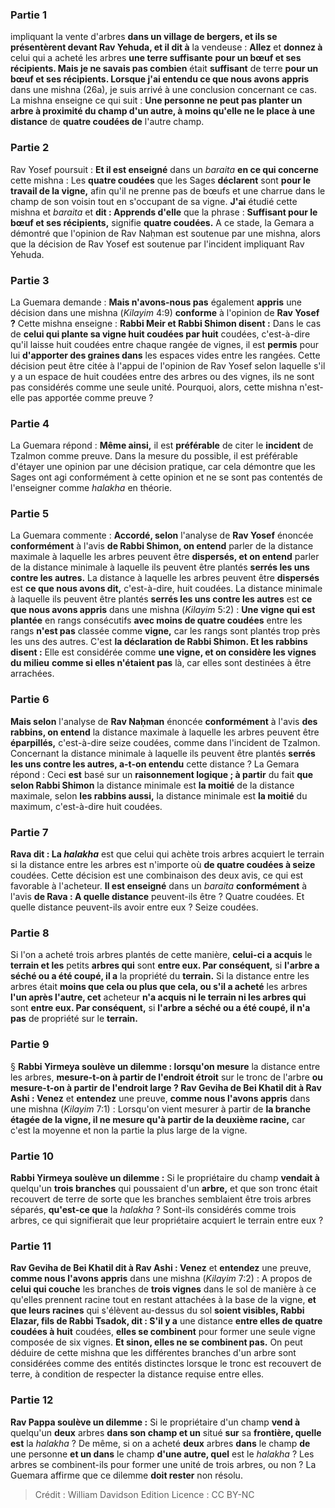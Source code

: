 
### Partie 1
impliquant la vente d'arbres <b>dans un village de bergers, et ils se présentèrent devant Rav Yehuda, et il dit à</b> la vendeuse : <b>Allez</b> et <b>donnez à</b> celui qui a acheté les arbres <b>une terre suffisante</b> <b>pour un bœuf et ses récipients. Mais je ne savais pas combien</b> était <b>suffisant</b> de terre <b>pour un bœuf et ses récipients. Lorsque j'ai entendu ce que nous avons appris</b> dans une mishna (26a), je suis arrivé à une conclusion concernant ce cas. La mishna enseigne ce qui suit : <b>Une personne ne peut pas planter un arbre à proximité du champ d'un autre, à moins qu'elle ne le place à une distance</b> de <b>quatre coudées de</b> l'autre champ.

### Partie 2
Rav Yosef poursuit : <b>Et il est enseigné</b> dans un <i>baraita</i> <b>en ce qui concerne</b> cette mishna : Les <b>quatre coudées</b> que les Sages <b>déclarent</b> sont <b>pour le travail de la vigne,</b> afin qu'il ne prenne pas de bœufs et une charrue dans le champ de son voisin tout en s'occupant de sa vigne. <b>J'ai</b> étudié cette mishna et <i>baraita</i> et <b>dit : Apprends d'elle</b> que la phrase : <b>Suffisant pour le bœuf et ses récipients,</b> signifie <b>quatre coudées.</b> A ce stade, la Gemara a démontré que l'opinion de Rav Naḥman est soutenue par une mishna, alors que la décision de Rav Yosef est soutenue par l'incident impliquant Rav Yehuda.

### Partie 3
La Guemara demande : <b>Mais n'avons-nous pas</b> également <b>appris</b> une décision dans une mishna (<i>Kilayim</i> 4:9) <b>conforme</b> à l'opinion de <b>Rav Yosef ?</b> Cette mishna enseigne : <b>Rabbi Meir et Rabbi Shimon disent :</b> Dans le cas de <b>celui qui plante sa vigne huit coudées par huit</b> coudées, c'est-à-dire qu'il laisse huit coudées entre chaque rangée de vignes, il est <b>permis</b> pour lui <b>d'apporter des graines dans</b> les espaces vides entre les rangées. Cette décision peut être citée à l'appui de l'opinion de Rav Yosef selon laquelle s'il y a un espace de huit coudées entre des arbres ou des vignes, ils ne sont pas considérés comme une seule unité. Pourquoi, alors, cette mishna n'est-elle pas apportée comme preuve ?

### Partie 4
La Guemara répond : <b>Même ainsi,</b> il est <b>préférable</b> de citer le <b>incident</b> de Tzalmon comme preuve. Dans la mesure du possible, il est préférable d'étayer une opinion par une décision pratique, car cela démontre que les Sages ont agi conformément à cette opinion et ne se sont pas contentés de l'enseigner comme <i>halakha</i> en théorie.

### Partie 5
La Guemara commente : <b>Accordé, selon</b> l'analyse de <b>Rav Yosef</b> énoncée <b>conformément</b> à l'avis <b>de Rabbi Shimon, on entend</b> parler de la distance maximale à laquelle les arbres peuvent être <b>dispersés, et on entend</b> parler de la distance minimale à laquelle ils peuvent être plantés <b>serrés les uns contre les autres.</b> La distance à laquelle les arbres peuvent être <b>dispersés</b> est <b>ce que nous avons dit,</b> c'est-à-dire, huit coudées. La distance minimale à laquelle ils peuvent être plantés <b>serrés les uns contre les autres</b> est <b>ce que nous avons appris</b> dans une mishna (<i>Kilayim</i> 5:2) : <b>Une vigne qui est plantée</b> en rangs consécutifs <b>avec moins de quatre coudées</b> entre les rangs <b>n'est pas</b> classée comme <b>vigne,</b> car les rangs sont plantés trop près les uns des autres. C'est <b>la déclaration de Rabbi Shimon. Et les rabbins disent :</b> Elle est considérée comme <b>une vigne, et on considère les vignes du milieu</b> <b>comme si elles n'étaient pas</b> là, car elles sont destinées à être arrachées.

### Partie 6
<b>Mais selon</b> l'analyse de <b>Rav Naḥman</b> énoncée <b>conformément</b> à l'avis <b>des rabbins, on entend</b> la distance maximale à laquelle les arbres peuvent être <b>éparpillés,</b> c'est-à-dire seize coudées, comme dans l'incident de Tzalmon. Concernant la distance minimale à laquelle ils peuvent être plantés <b>serrés les uns contre les autres, a-t-on entendu</b> cette distance ? La Gemara répond : Ceci <b>est</b> basé sur un <b>raisonnement logique ; à partir</b> du fait <b>que selon Rabbi Shimon</b> la distance minimale est <b>la moitié</b> de la distance maximale, selon <b>les rabbins aussi,</b> la distance minimale est <b>la moitié</b> du maximum, c'est-à-dire huit coudées.

### Partie 7
<b>Rava dit : La <i>halakha</i></b> est que celui qui achète trois arbres acquiert le terrain si la distance entre les arbres est n'importe où <b>de quatre coudées à seize</b> coudées. Cette décision est une combinaison des deux avis, ce qui est favorable à l'acheteur. <b>Il est enseigné</b> dans un <i>baraita</i> <b>conformément</b> à l'avis <b>de Rava : A quelle distance</b> peuvent-ils être ? Quatre coudées. Et quelle distance</b> peuvent-ils avoir entre eux ? Seize</b> coudées.

### Partie 8
Si l'on a acheté trois arbres plantés de cette manière, <b>celui-ci a acquis</b> le <b>terrain et les</b> petits <b>arbres qui</b> sont <b>entre eux. Par conséquent,</b> si <b>l'arbre a séché ou a été coupé, il a</b> la propriété du <b>terrain.</b> Si la distance entre les arbres était <b>moins que cela ou plus que cela, ou s'il a acheté</b> les arbres <b>l'un après l'autre, cet</b> acheteur <b>n'a acquis ni le terrain ni les arbres qui</b> sont <b>entre eux. Par conséquent,</b> si <b>l'arbre a séché ou a été coupé, il n'a pas</b> de propriété sur le <b>terrain.</b>

### Partie 9
§ <b>Rabbi Yirmeya soulève un dilemme : lorsqu'on mesure</b> la distance entre les arbres, <b>mesure-t-on à partir de l'endroit étroit</b> sur le tronc de l'arbre <b>ou mesure-t-on à partir de l'endroit large ? Rav Geviha de Bei Khatil dit à Rav Ashi : Venez</b> et <b>entendez</b> une preuve, <b>comme nous l'avons appris</b> dans une mishna (<i>Kilayim</i> 7:1) : Lorsqu'on vient mesurer à partir de <b>la branche étagée de la vigne, il ne mesure qu'à partir de la deuxième racine,</b> car c'est la moyenne et non la partie la plus large de la vigne.

### Partie 10
<b>Rabbi Yirmeya soulève un dilemme :</b> Si le propriétaire du champ <b>vendait à</b> quelqu'un <b>trois branches</b> qui poussaient d'un <b>arbre,</b> et que son tronc était recouvert de terre de sorte que les branches semblaient être trois arbres séparés, <b>qu'est-ce que</b> la <i>halakha</i> ? Sont-ils considérés comme trois arbres, ce qui signifierait que leur propriétaire acquiert le terrain entre eux ?

### Partie 11
<b>Rav Geviha de Bei Khatil dit à Rav Ashi : Venez</b> et <b>entendez</b> une preuve, <b>comme nous l'avons appris</b> dans une mishna (<i>Kilayim</i> 7:2) : A propos de <b>celui qui couche</b> les branches de <b>trois vignes</b> dans le sol de manière à ce qu'elles prennent racine tout en restant attachées à la base de la vigne, <b>et que leurs racines</b> qui s'élèvent au-dessus du sol <b>soient visibles, Rabbi Elazar, fils de Rabbi Tsadok, dit : S'il y a</b> une distance <b>entre elles de quatre coudées à huit</b> coudées, <b>elles se combinent</b> pour former une seule vigne composée de six vignes. <b>Et sinon, elles ne se combinent pas.</b> On peut déduire de cette mishna que les différentes branches d'un arbre sont considérées comme des entités distinctes lorsque le tronc est recouvert de terre, à condition de respecter la distance requise entre elles.

### Partie 12
<b>Rav Pappa soulève un dilemme :</b> Si le propriétaire d'un champ <b>vend à</b> quelqu'un <b>deux</b> arbres <b>dans son champ et un</b> situé <b>sur</b> sa <b>frontière, quelle est</b> la <i>halakha</i> ? De même, si on a acheté <b>deux</b> arbres <b>dans</b> le champ <b>de</b> une personne <b>et un dans</b> le champ <b>d'une autre, quel</b> est le <i>halakha</i> ? Les arbres se combinent-ils pour former une unité de trois arbres, ou non ? La Guemara affirme que ce dilemme <b>doit rester</b> non résolu.

>Crédit : William Davidson Edition
>Licence : CC BY-NC